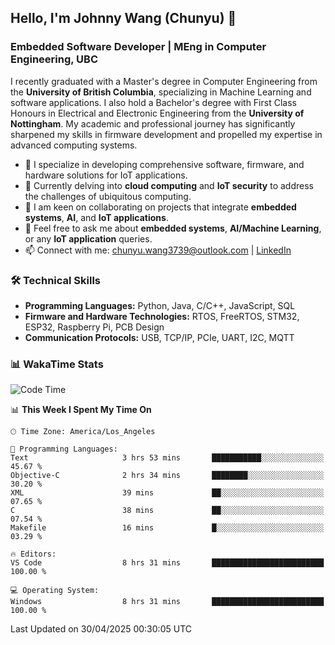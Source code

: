## Hello, I'm Johnny Wang (Chunyu) 👋

### Embedded Software Developer | MEng in Computer Engineering, UBC

I recently graduated with a Master's degree in Computer Engineering from the **University of British Columbia**, specializing in Machine Learning and software applications. I also hold a Bachelor's degree with First Class Honours in Electrical and Electronic Engineering from the **University of Nottingham**. My academic and professional journey has significantly sharpened my skills in firmware development and propelled my expertise in advanced computing systems.

- 🔭 I specialize in developing comprehensive software, firmware, and hardware solutions for IoT applications.
- 🌱 Currently delving into **cloud computing** and **IoT security** to address the challenges of ubiquitous computing.
- 🤝 I am keen on collaborating on projects that integrate **embedded systems**, **AI**, and **IoT applications**.
- 💬 Feel free to ask me about **embedded systems**, **AI/Machine Learning**, or any **IoT application** queries.
- 📫 Connect with me: [chunyu.wang3739@outlook.com](mailto:chunyu.wang3739@outlook.com) | [LinkedIn](https://www.linkedin.com/in/shycw1/)


### 🛠️ Technical Skills
- **Programming Languages:** Python, Java, C/C++, JavaScript, SQL
- **Firmware and Hardware Technologies:** RTOS, FreeRTOS, STM32, ESP32, Raspberry Pi, PCB Design
- **Communication Protocols:** USB, TCP/IP, PCIe, UART, I2C, MQTT

### 📊 WakaTime Stats
<!--START_SECTION:waka-->
![Code Time](http://img.shields.io/badge/Code%20Time-89%20hrs%2057%20mins-blue)

📊 **This Week I Spent My Time On** 

```text
🕑︎ Time Zone: America/Los_Angeles

💬 Programming Languages: 
Text                     3 hrs 53 mins       ███████████░░░░░░░░░░░░░░   45.67 % 
Objective-C              2 hrs 34 mins       ████████░░░░░░░░░░░░░░░░░   30.20 % 
XML                      39 mins             ██░░░░░░░░░░░░░░░░░░░░░░░   07.65 % 
C                        38 mins             ██░░░░░░░░░░░░░░░░░░░░░░░   07.54 % 
Makefile                 16 mins             █░░░░░░░░░░░░░░░░░░░░░░░░   03.29 % 

🔥 Editors: 
VS Code                  8 hrs 31 mins       █████████████████████████   100.00 % 

💻 Operating System: 
Windows                  8 hrs 31 mins       █████████████████████████   100.00 % 
```


 Last Updated on 30/04/2025 00:30:05 UTC
<!--END_SECTION:waka-->
